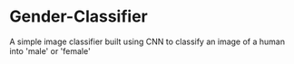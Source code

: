 # Gender-Classifier
A simple image classifier built using CNN to classify an image of a human into 'male' or 'female'
